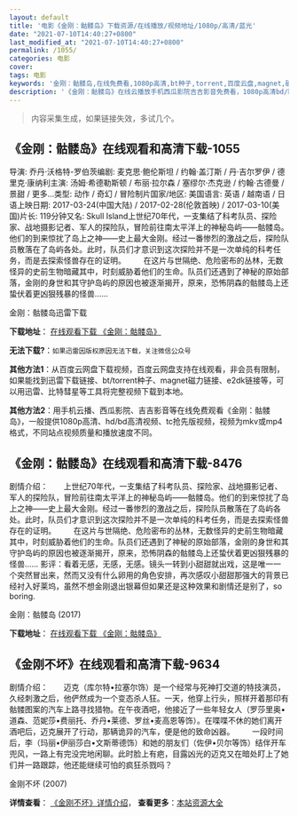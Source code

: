 ```yaml
---
layout: default
title: '电影《金刚：骷髅岛》下载资源/在线播放/视频地址/1080p/高清/蓝光'
date: "2021-07-10T14:40:27+0800"
last_modified_at: "2021-07-10T14:40:27+0800"
permalink: /1055/
categories: 电影
cover:
tags: 电影
keywords: '金刚：骷髅岛,在线免费看,1080p高清,bt种子,torrent,百度云盘,magnet,磁力链,迅雷下载资源'
description: '《金刚：骷髅岛》在线云播放手机西瓜影院吉吉影音免费看，1080p高清bd/hd未删减完整版和tc抢先枪版，mkv/mp4格式，附带bt/torrent种子、magnet/磁力链、百度云盘、网盘资源迅雷下载链接'
---
```


>内容采集生成，如果链接失效，多试几个。


## 《金刚：骷髅岛》在线观看和高清下载-1055

导演: 乔丹·沃格特-罗伯茨编剧: 麦克思·鲍伦斯坦 / 约翰·盖汀斯 / 丹·吉尔罗伊 / 德里克·康纳利主演: 汤姆·希德勒斯顿 / 布丽·拉尔森 / 塞缪尔·杰克逊 / 约翰·古德曼 / 景甜 / 更多...类型: 动作 / 奇幻 / 冒险制片国家/地区: 美国语言: 英语 / 越南语 / 日语上映日期: 2017-03-24(中国大陆) / 2017-02-28(伦敦首映) / 2017-03-10(美国)片长: 119分钟又名: Skull Island上世纪70年代，一支集结了科考队员、探险家、战地摄影记者、军人的探险队，冒险前往南太平洋上的神秘岛屿——骷髅岛。他们的到来惊扰了岛上之神——史上最大金刚。经过一番惨烈的激战之后，探险队员散落在了岛屿各处。此时，队员们才意识到这次探险并不是一次单纯的科考任务，而是去探索怪兽存在的证明。 　　在这片与世隔绝、危险密布的丛林，无数怪异的史前生物暗藏其中，时刻威胁着他们的生命。队员们还遇到了神秘的原始部落，金刚的身世和其守护岛屿的原因也被逐渐揭开，原来，恐怖阴森的骷髅岛上还蛰伏着更凶狠残暴的怪兽……


金刚：骷髅岛迅雷下载

**下载地址**： [在线观看下载 《金刚：骷髅岛》](https://www.993dy.com//vod-detail-id-25825.html) 


**无法下载?**：`如果迅雷因版权原因无法下载，关注微信公众号 `

**其他方法1**：从百度云网盘下载视频，百度云网盘支持在线观看，非会员有限制，如果能找到迅雷下载链接、bt/torrent种子、magnet磁力链接、e2dk链接等，可以用迅雷、比特彗星等工具将完整视频下载到本地。

**其他方法2**：用手机云播、西瓜影院、吉吉影音等在线免费观看《金刚：骷髅岛》，一般提供1080p高清、hd/bd高清视频、tc抢先版视频，视频为mkv或mp4格式，不同站点视频质量和播放速度不同。


## 《金刚：骷髅岛》在线观看和高清下载-8476

剧情介绍：　　上世纪70年代，一支集结了科考队员、探险家、战地摄影记者、军人的探险队，冒险前往南太平洋上的神秘岛屿——骷髅岛。他们的到来惊扰了岛上之神——史上最大金刚。经过一番惨烈的激战之后，探险队员散落在了岛屿各处。此时，队员们才意识到这次探险并不是一次单纯的科考任务，而是去探索怪兽存在的证明。 　　在这片与世隔绝、危险密布的丛林，无数怪异的史前生物暗藏其中，时刻威胁着他们的生命。队员们还遇到了神秘的原始部落，金刚的身世和其守护岛屿的原因也被逐渐揭开，原来，恐怖阴森的骷髅岛上还蛰伏着更凶狠残暴的怪兽…… 影评：看着无感，无感，无感。镜头一转到小甜甜就出戏，这是唯一一个突然冒出来，然而又没有什么卵用的角色安排，再次感叹小甜甜那强大的背景已经衬入好莱坞，虽然不想金刚退出银幕但如果还是这种效果和剧情还是别了，so boring.


金刚：骷髅岛 (2017)

**下载地址**： [在线观看下载 《金刚：骷髅岛》](https://www.btbtdy.me/btdy/dy10335.html) 


## 《金刚不坏》在线观看和高清下载-9634

剧情介绍：　　迈克（库尔特•拉塞尔饰）是一个经常与死神打交道的特技演员，久经刺激之后，他俨然成为一个变态杀人狂。一天，他穿上行头，照样开着那印有骷髅图案的汽车上路寻找猎物。在午夜酒吧，他接近了一些年轻女人（罗莎里奥•道森、范妮莎•费丽托、乔丹•莱德、罗丝•麦高恩等饰）。在喋喋不休的她们离开酒吧后，迈克展开了行动，那辆诡异的汽车，便是他的致命凶器。 　　一段时间后，李（玛丽•伊丽莎白•文斯蒂德饰）和她的朋友们（佐伊•贝尔等饰）结伴开车兜风，一路上有完没完地闲聊。此时脸上有疤，目露凶光的迈克又在暗处盯上了她们并一路跟踪，他还能继续可怕的疯狂杀戮吗？


金刚不坏 (2007)

**详情查看**： [《金刚不坏》详情介绍](/movie/9634/)， **查看更多**：[本站资源大全](/movie/t/all/)

